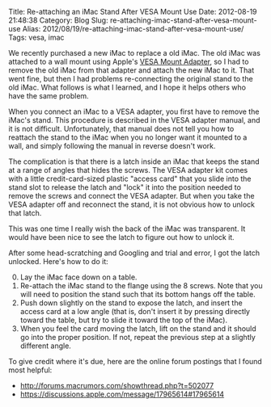 Title: Re-attaching an iMac Stand After VESA Mount Use
Date: 2012-08-19 21:48:38
Category: Blog
Slug: re-attaching-imac-stand-after-vesa-mount-use
Alias: 2012/08/19/re-attaching-imac-stand-after-vesa-mount-use/
Tags: vesa, imac


We recently purchased a new iMac to replace a old iMac. The old iMac was attached to a wall mount using Apple's [VESA Mount Adapter](http://store.apple.com/us/product/MD179ZM/A), so I had to remove the old iMac from that adapter and attach the new iMac to it.  That went fine, but then I had problems re-connecting the original stand to the old iMac.  What follows is what I learned, and I hope it helps others who have the same problem.
<!--break-->
When you connect an iMac to a VESA adapter, you first have to remove the iMac's stand. This procedure is described in the VESA adapter manual, and it is not difficult. Unfortunately, that manual does not tell you how to reattach the stand to the iMac when you no longer want it mounted to a wall, and simply following the manual in reverse doesn't work.

The complication is that there is a latch inside an iMac that keeps the stand at a range of angles that hides the screws. The VESA adapter kit comes with a little credit-card-sized plastic "access card" that you slide into the stand slot to release the latch and "lock" it into the position needed to remove the screws and connect the VESA adapter.  But when you take the VESA adapter off and reconnect the stand, it is not obvious how to unlock that latch.

This was one time I really wish the back of the iMac was transparent. It would have been nice to see the latch to figure out how to unlock it.

After some head-scratching and Googling and trial and error, I got the latch unlocked. Here's how to do it:

0. Lay the iMac face down on a table.
0. Re-attach the iMac stand to the flange using the 8 screws. Note that you will need to position the stand such that its bottom hangs off the table.
0. Push down slightly on the stand to expose the latch, and insert the access card at a low angle (that is, don't insert it by pressing directly toward the table, but try to slide it toward the top of the iMac).
0. When you feel the card moving the latch, lift on the stand and it should go into the proper position.  If not, repeat the previous step at a slightly different angle.

To give credit where it's due, here are the online forum postings that I found most helpful:

- http://forums.macrumors.com/showthread.php?t=502077
- https://discussions.apple.com/message/17965614#17965614
